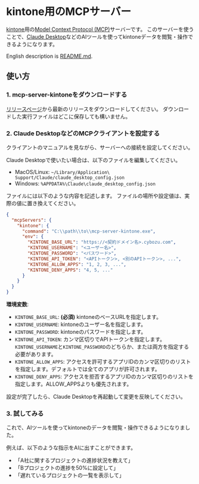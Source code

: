 # kintone用のMCPサーバー

[kintone](https://www.kintone.com/)用の[Model Context Protocol (MCP)](https://modelcontextprotocol.io/)サーバーです。
このサーバーを使うことで、[Claude Desktop](https://claude.ai/download)などのAIツールを使ってkintoneデータを閲覧・操作できるようになります。

English description is [README.md](README.md).


## 使い方

### 1. mcp-server-kintoneをダウンロードする

[リリースページ](https://github.com/macrat/mcp-server-kintone/releases)から最新のリリースをダウンロードしてください。
ダウンロードした実行ファイルはどこに保存しても構いません。


### 2. Claude DesktopなどのMCPクライアントを設定する

クライアントのマニュアルを見ながら、サーバーへの接続を設定してください。

Claude Desktopで使いたい場合は、以下のファイルを編集してください。
- MacOS/Linux: `~/Library/Application\ Support/Claude/claude_desktop_config.json`
- Windows: `%APPDATA%\Claude\claude_desktop_config.json`

ファイルには以下のような内容を記述します。
ファイルの場所や設定値は、実際の値に置き換えてください。

```json
{
  "mcpServers": {
    "kintone": {
      "command": "C:\\path\\to\\mcp-server-kintone.exe",
      "env": {
        "KINTONE_BASE_URL": "https://<契約ドメイン名>.cybozu.com",
        "KINTONE_USERNAME": "<ユーザー名>",
        "KINTONE_PASSWORD": "<パスワード>",
        "KINTONE_API_TOKEN": "<APIトークン>, <別のAPIトークン>, ...",
        "KINTONE_ALLOW_APPS": "1, 2, 3, ...",
        "KINTONE_DENY_APPS": "4, 5, ..."
      }
    }
  }
}
```

**環境変数**:
- `KINTONE_BASE_URL`: **(必須)** kintoneのベースURLを指定します。
- `KINTONE_USERNAME`: kintoneのユーザー名を指定します。
- `KINTONE_PASSWORD`: kintoneのパスワードを指定します。
- `KINTONE_API_TOKEN`: カンマ区切りでAPIトークンを指定します。
  `KINTONE_USERNAME`と`KINTONE_PASSWORD`のどちらか、または両方を指定する必要があります。
- `KINTONE_ALLOW_APPS`: アクセスを許可するアプリIDのカンマ区切りのリストを指定します。デフォルトでは全てのアプリが許可されます。
- `KINTONE_DENY_APPS`: アクセスを拒否するアプリIDのカンマ区切りのリストを指定します。ALLOW\_APPSよりも優先されます。

設定が完了したら、Claude Desktopを再起動して変更を反映してください。


### 3. 試してみる

これで、AIツールを使ってkintoneのデータを閲覧・操作できるようになりました。

例えば、以下のような指示をAIに出すことができます。
- 「A社に関するプロジェクトの進捗状況を教えて」
- 「Bプロジェクトの進捗を50%に設定して」
- 「遅れているプロジェクトの一覧を表示して」
